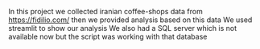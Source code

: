 In this project we collected iranian coffee-shops data from https://fidilio.com/ then we provided analysis based on this data
We used streamlit to show our analysis
We also had a SQL server which is not available now but the script was working with that database
